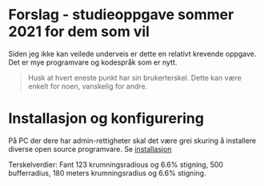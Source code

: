 # Forslag - studieoppgave sommer 2021 for dem som vil

Siden jeg ikke kan veilede underveis er dette en relativt krevende oppgave. Det er mye programvare og kodespråk som er nytt. 

> Husk at hvert eneste punkt har sin brukerterskel. Dette kan være enkelt for noen, vanskelig for andre. 

# Installasjon og konfigurering

På PC der dere har admin-rettigheter skal det være grei skuring å installere diverse open source programvare. Se [installasjon](./installasjon.md)



Terskelverdier: Fant 123 krumningsradious og 6.6% stigning, 
500 bufferradius, 180 meters krumningsradius og 6.6% stigning. 









